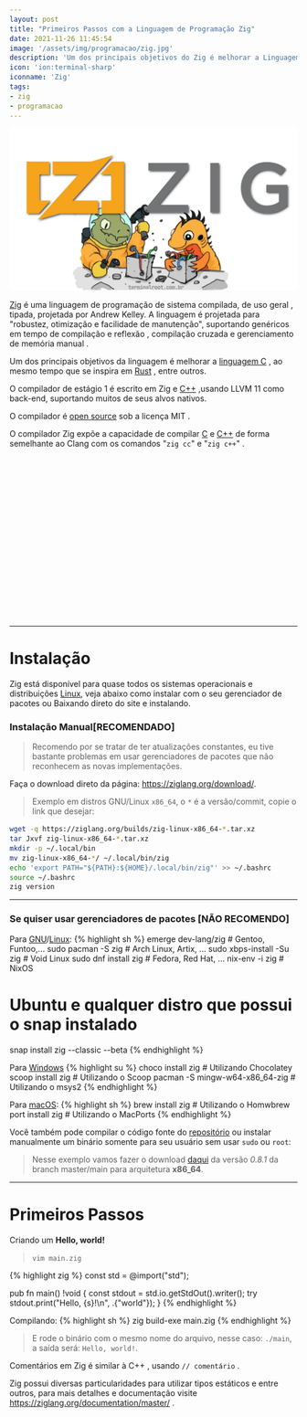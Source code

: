 ```yaml
---
layout: post
title: "Primeiros Passos com a Linguagem de Programação Zig"
date: 2021-11-26 11:45:54
image: '/assets/img/programacao/zig.jpg'
description: 'Um dos principais objetivos do Zig é melhorar a Linguagem C'
icon: 'ion:terminal-sharp'
iconname: 'Zig'
tags:
- zig
- programacao
---
```


![Primeiros Passos com a Linguagem de Programação Zig](/assets/img/programacao/zig.jpg)

[Zig](https://ziglang.org/) é uma linguagem de programação de sistema compilada, de uso geral , tipada, projetada por Andrew Kelley. A linguagem é projetada para "robustez, otimização e facilidade de manutenção", suportando genéricos em tempo de compilação e reflexão , compilação cruzada e gerenciamento de memória manual . 

Um dos principais objetivos da linguagem é melhorar a [linguagem C](https://terminalroot.com.br/tags#linguagemc) , ao mesmo tempo que se inspira em [Rust](https://terminalroot.com.br/tags#rust) , entre outros. 


O compilador de estágio 1 é escrito em Zig e [C++](https://terminalroot.com.br/cpp) ,usando LLVM 11 como back-end, suportando muitos de seus alvos nativos. 

O compilador é [open source](https://terminalroot.com.br/tags#opensource) sob a licença MIT .

O compilador Zig expõe a capacidade de compilar [C](https://terminalroot.com.br/tags#linguagemc) e [C++](https://terminalroot.com.br/tags#cpp) de forma semelhante ao Clang com os comandos "`zig cc`" e "`zig c++`" .


<!-- QUADRADO -->
<script async src="//pagead2.googlesyndication.com/pagead/js/adsbygoogle.js"></script>
<ins class="adsbygoogle"
style="display:inline-block;width:336px;height:280px"
data-ad-client="ca-pub-2838251107855362"
data-ad-slot="5351066970"></ins>
<script>
(adsbygoogle = window.adsbygoogle || []).push({});
</script>

---

# Instalação 
Zig está disponível para quase todos os sistemas operacionais e distribuições [Linux](https://terminalroot.com.br/tags#distros), veja abaixo como instalar com o seu gerenciador de pacotes ou Baixando direto do site e instalando.

### Instalação Manual[RECOMENDADO]
> Recomendo por se tratar de ter atualizações constantes, eu tive bastante problemas em usar gerenciadores de pacotes que não reconhecem as novas implementações.

Faça o download direto da página: <https://ziglang.org/download/>.
> Exemplo em distros GNU/Linux `x86_64`, o `*` é a versão/commit, copie o link que desejar:

```bash
wget -q https://ziglang.org/builds/zig-linux-x86_64-*.tar.xz
tar Jxvf zig-linux-x86_64-*.tar.xz
mkdir -p ~/.local/bin
mv zig-linux-x86_64-*/ ~/.local/bin/zig
echo 'export PATH="${PATH}:${HOME}/.local/bin/zig"' >> ~/.bashrc
source ~/.bashrc
zig version
```

---

### Se quiser usar gerenciadores de pacotes [NÃO RECOMENDO]

Para [GNU](https://terminalroot.com.br/tags#gnu)/[Linux](https://terminalroot.com.br/linux):
{% highlight sh %}
emerge dev-lang/zig # Gentoo, Funtoo,...
sudo pacman -S zig # Arch Linux, Artix, ...
sudo xbps-install -Su zig # Void Linux 
sudo dnf install zig # Fedora, Red Hat, ...
nix-env -i zig # NixOS
# Ubuntu e qualquer distro que possui o snap instalado
snap install zig --classic --beta 
{% endhighlight %}

Para [Windows](https://terminalroot.com.br/tags#windows) 
{% highlight su %}
choco install zig # Utilizando Chocolatey
scoop install zig # Utilizando o Scoop
pacman -S mingw-w64-x86_64-zig # Utilizando o msys2
{% endhighlight %}


Para [macOS](https://terminalroot.com.br/tags#macos):
{% highlight sh %}
brew install zig # Utilizando o Homwbrew
port install zig # Utilizando o MacPorts
{% endhighlight %}

Você também pode compilar o código fonte do [repositório](https://github.com/ziglang/zig/) ou instalar manualmente um binário somente para seu usuário sem usar `sudo` ou `root`:
> Nesse exemplo vamos fazer o download [daqui](https://ziglang.org/download/) da versão *0.8.1* da branch master/main para arquitetura **x86_64**.



<!-- RETANGULO LARGO 2 -->
<script async src="//pagead2.googlesyndication.com/pagead/js/adsbygoogle.js"></script>
<ins class="adsbygoogle"
style="display:block; text-align:center;"
data-ad-layout="in-article"
data-ad-format="fluid"
data-ad-client="ca-pub-2838251107855362"
data-ad-slot="8549252987"></ins>
<script>
(adsbygoogle = window.adsbygoogle || []).push({});
</script>

---

# Primeiros Passos 
Criando um **Hello, world!**

> `vim main.zig`

{% highlight zig %}
const std = @import("std");

pub fn main() !void {
    const stdout = std.io.getStdOut().writer();
    try stdout.print("Hello, {s}!\n", .{"world"});
}
{% endhighlight %}

Compilando:
{% highlight sh %}
zig build-exe main.zig
{% endhighlight %}
> E rode o binário com o mesmo nome do arquivo, nesse caso: `./main`, a saída será: `Hello, world!`.

Comentários em Zig é similar à C++ , usando `// comentário` .

Zig possui diversas particularidades para utilizar tipos estáticos e entre outros, para mais detalhes e documentação visite <https://ziglang.org/documentation/master/> .



